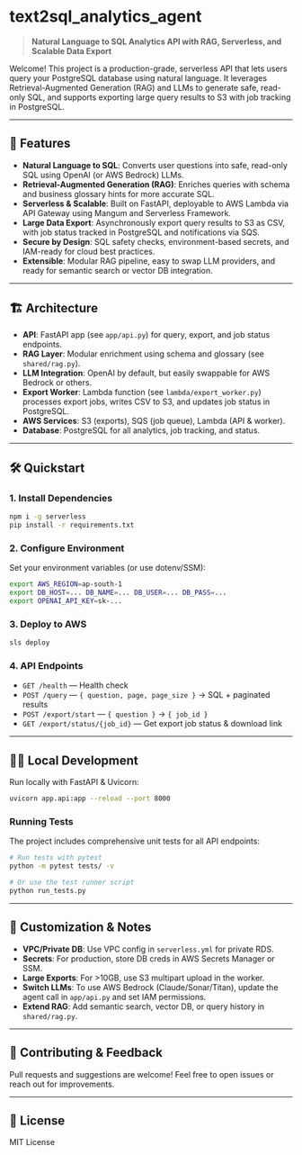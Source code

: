 # text2sql_analytics_agent

> **Natural Language to SQL Analytics API with RAG, Serverless, and Scalable Data Export**

Welcome! This project is a production-grade, serverless API that lets users query your PostgreSQL database using natural language. It leverages Retrieval-Augmented Generation (RAG) and LLMs to generate safe, read-only SQL, and supports exporting large query results to S3 with job tracking in PostgreSQL.

---

## 🚀 Features
- **Natural Language to SQL**: Converts user questions into safe, read-only SQL using OpenAI (or AWS Bedrock) LLMs.
- **Retrieval-Augmented Generation (RAG)**: Enriches queries with schema and business glossary hints for more accurate SQL.
- **Serverless & Scalable**: Built on FastAPI, deployable to AWS Lambda via API Gateway using Mangum and Serverless Framework.
- **Large Data Export**: Asynchronously export query results to S3 as CSV, with job status tracked in PostgreSQL and notifications via SQS.
- **Secure by Design**: SQL safety checks, environment-based secrets, and IAM-ready for cloud best practices.
- **Extensible**: Modular RAG pipeline, easy to swap LLM providers, and ready for semantic search or vector DB integration.

---

## 🏗️ Architecture
- **API**: FastAPI app (see `app/api.py`) for query, export, and job status endpoints.
- **RAG Layer**: Modular enrichment using schema and glossary (see `shared/rag.py`).
- **LLM Integration**: OpenAI by default, but easily swappable for AWS Bedrock or others.
- **Export Worker**: Lambda function (see `lambda/export_worker.py`) processes export jobs, writes CSV to S3, and updates job status in PostgreSQL.
- **AWS Services**: S3 (exports), SQS (job queue), Lambda (API & worker).
- **Database**: PostgreSQL for all analytics, job tracking, and status.

---

## 🛠️ Quickstart

### 1. Install Dependencies
```bash
npm i -g serverless
pip install -r requirements.txt
```

### 2. Configure Environment
Set your environment variables (or use dotenv/SSM):
```bash
export AWS_REGION=ap-south-1
export DB_HOST=... DB_NAME=... DB_USER=... DB_PASS=...
export OPENAI_API_KEY=sk-...
```

### 3. Deploy to AWS
```bash
sls deploy
```

### 4. API Endpoints
- `GET /health` — Health check
- `POST /query` — `{ question, page, page_size }` → SQL + paginated results
- `POST /export/start` — `{ question }` → `{ job_id }`
- `GET /export/status/{job_id}` — Get export job status & download link

---

## 🧑‍💻 Local Development
Run locally with FastAPI & Uvicorn:
```bash
uvicorn app.api:app --reload --port 8000
```

### Running Tests
The project includes comprehensive unit tests for all API endpoints:
```bash
# Run tests with pytest
python -m pytest tests/ -v

# Or use the test runner script
python run_tests.py
```

---

## 📝 Customization & Notes
- **VPC/Private DB**: Use VPC config in `serverless.yml` for private RDS.
- **Secrets**: For production, store DB creds in AWS Secrets Manager or SSM.
- **Large Exports**: For >10GB, use S3 multipart upload in the worker.
- **Switch LLMs**: To use AWS Bedrock (Claude/Sonar/Titan), update the agent call in `app/api.py` and set IAM permissions.
- **Extend RAG**: Add semantic search, vector DB, or query history in `shared/rag.py`.

---

## 🤝 Contributing & Feedback
Pull requests and suggestions are welcome! Feel free to open issues or reach out for improvements.

---

## 📄 License
MIT License